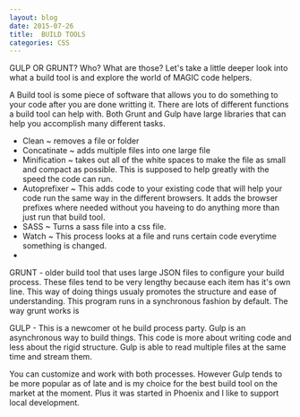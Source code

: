 ```yaml
---
layout: blog
date: 2015-07-26
title:  BUILD TOOLS
categories: CSS
---
```


GULP OR GRUNT? Who? What are those? Let's take a little deeper look into what a build tool is and explore the world of MAGIC code helpers.

<!--more-->
A Build tool is some piece of software that allows you to do something to your code after you are done writting it. There are lots of different functions a build tool can help with. Both Grunt and Gulp have large libraries that can help you accomplish many different tasks. 

 - Clean ~ removes a file or folder
 - Concatinate ~ adds multiple files into one large file
 - Minification ~ takes out all of the white spaces to make the file as small and compact as possible. This is supposed to help greatly with the speed the code can run. 
 - Autoprefixer ~ This adds code to your existing code that will help your code run the same way in the different browsers. It adds the browser prefixes where needed without you haveing to do anything more than just run that build tool. 
 - SASS ~ Turns a sass file into a css file. 
 - Watch ~ This process looks at a file and runs certain code everytime something is changed. 
 - 

GRUNT - older build tool that uses large JSON files to configure your build process. These files tend to be very lengthy because each item has it's own line. This way of doing things usualy promotes the structure and ease of understanding. This program runs in a synchronous fashion by default. The way grunt works is 


GULP - This is a newcomer ot he build process party. Gulp is an asynchronous way to build things. This code is more about writing code and less about the rigid structure. Gulp is able to read multiple files at the same time and stream them. 


You can customize and work with both processes. However Gulp tends to be more popular as of late and is my choice for the best build tool on the market at the moment. Plus it was started in Phoenix and I like to support local development. 